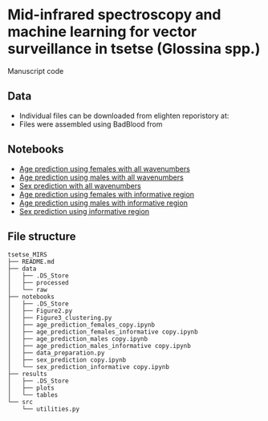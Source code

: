 # Mid-infrared spectroscopy and machine learning for vector surveillance in tsetse (Glossina spp.)

Manuscript code

## Data
- Individual files can be downloaded from elighten reporistory at:
- Files were assembled using BadBlood from

## Notebooks
- [Age prediction using females with all wavenumbers](/notebooks/age_prediction_females_copy.ipynb)
- [Age prediction using males with all wavenumbers](/notebooks/age_prediction_males%20copy.ipynb)
- [Sex prediction with all wavenumbers](/notebooks/sex_prediction%20copy.ipynb)
- [Age prediction using females with informative region](/notebooks/age_prediction_females_informative%20copy.ipynb)
- [Age prediction using males with informative region](/notebooks/age_prediction_males_informative%20copy.ipynb)
- [Sex prediction using informative region](/notebooks/sex_prediction_informative%20copy.ipynb)


## File structure

```
tsetse_MIRS
├── README.md
├── data
│   ├── .DS_Store
│   ├── processed
│   └── raw
├── notebooks
│   ├── .DS_Store
│   ├── Figure2.py
│   ├── Figure3_clustering.py
│   ├── age_prediction_females_copy.ipynb
│   ├── age_prediction_females_informative copy.ipynb
│   ├── age_prediction_males copy.ipynb
│   ├── age_prediction_males_informative copy.ipynb
│   ├── data_preparation.py
│   ├── sex_prediction copy.ipynb
│   └── sex_prediction_informative copy.ipynb
├── results
│   ├── .DS_Store
│   ├── plots
│   └── tables
└── src
    └── utilities.py
```